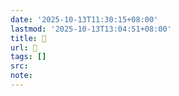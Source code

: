```yaml
---
date: '2025-10-13T11:30:15+08:00'
lastmod: '2025-10-13T13:04:51+08:00'
title: 󰥅
url: 󰥅
tags: []
src:
note:
---
```

